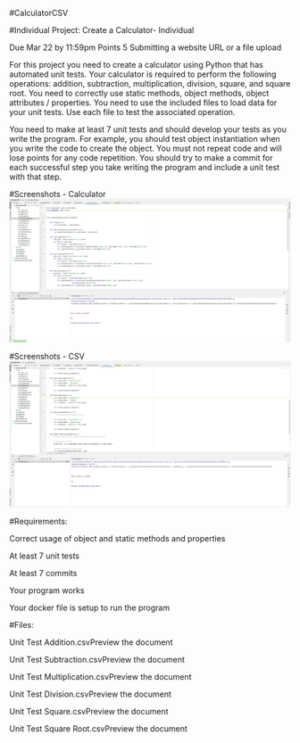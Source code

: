 #CalculatorCSV

#Individual Project: Create a Calculator- Individual

Due Mar 22 by 11:59pm Points 5 Submitting a website URL or a file upload

For this project you need to create a calculator using Python that has automated unit tests. Your calculator is required to perform the following operations: addition, subtraction, multiplication, division, square, and square root. You need to correctly use static methods, object methods, object attributes / properties. You need to use the included files to load data for your unit tests. Use each file to test the associated operation.

You need to make at least 7 unit tests and should develop your tests as you write the program. For example, you should test object instantiation when you write the code to create the object. You must not repeat code and will lose points for any code repetition. You should try to make a commit for each successful step you take writing the program and include a unit test with that step.

#Screenshots - Calculator
![Calculator Tests](screenshots/calculatortests.png)

#Screenshots - CSV
![CSV Tests](screenshots/csvtests.png)

#Requirements:

Correct usage of object and static methods and properties

At least 7 unit tests

At least 7 commits

Your program works

Your docker file is setup to run the program

#Files:

Unit Test Addition.csvPreview the document

Unit Test Subtraction.csvPreview the document

Unit Test Multiplication.csvPreview the document

Unit Test Division.csvPreview the document

Unit Test Square.csvPreview the document

Unit Test Square Root.csvPreview the document